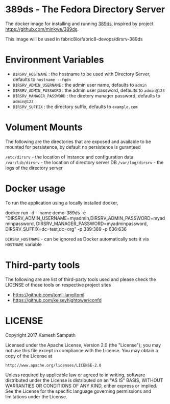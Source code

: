 # 389ds - The Fedora Directory Server

The docker image for installing and running [389ds](http://directory.fedoraproject.org/), inspired by project https://github.com/minkwe/389ds.

This image will be used in fabric8io/fabric8-devops/dirsrv-389ds

# Environment Variables

* `DIRSRV_HOSTNAME` : the hostname to be used with Directory Server, defaults to `hostname --fqdn`
* `DIRSRV_ADMIN_USERNAME` : the admin user name, defaults to `admin`
* `DIRSRV_ADMIN_PASSWORD` : the admin user password, defaults to `admin@123`
* `DIRSRV_MANAGER_PASSWORD` : the diretory manager password, defaults to `admin@123`
* `DIRSRV_SUFFIX` : the directory suffix, defaults to `example.com`

# Volument Mounts

The following are the directories that are exposed and available to be mounted for persistence, by default no persistence is guranteed

`/etc/dirsrv` - the location of instance and configuration data
`/var/lib/dirsrv` - the location of directory server DB
`/var/log/dirsrv` -  the logs of the directory server

# Docker usage

To run the application using a locally installed docker, 

docker run -d --name demo-389ds -e "DIRSRV_ADMIN_USERNAME=myadmin,DIRSRV_ADMIN_PASSWORD=myadminpassword, DIRSRV_MANAGER_PASSWORD=myadminpassword, DIRSRV_SUFFIX=dc=test,dc=org" -p 389:389 -p 636:636

`DIRSRV_HOSTNAME` - can be ignored as Docker automatically sets it via `HOSTNAME` variable

# Third-party tools 

The following are are list of third-party tools used and please check the LICENSE of those tools on respective project sites

* https://github.com/toml-lang/toml
* https://github.com/kelseyhightower/confd

# LICENSE

Copyright 2017 Kamesh Sampath

Licensed under the Apache License, Version 2.0 (the "License");
you may not use this file except in compliance with the License.
You may obtain a copy of the License at

    http://www.apache.org/licenses/LICENSE-2.0

Unless required by applicable law or agreed to in writing, software
distributed under the License is distributed on an "AS IS" BASIS,
WITHOUT WARRANTIES OR CONDITIONS OF ANY KIND, either express or implied.
See the License for the specific language governing permissions and
limitations under the License.